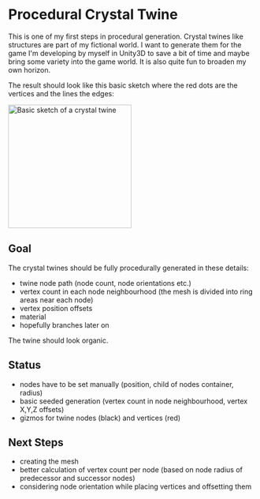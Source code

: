 # Procedural Crystal Twine

This is one of my first steps in procedural generation. Crystal twines like structures are part of my fictional world. I want to generate them for the game I'm developing by myself in Unity3D to save a bit of time and maybe bring some variety into the game world. It is also quite fun to broaden my own horizon.

The result should look like this basic sketch where the red dots are the vertices and the lines the edges:

<img src="https://github.com/cfloeth/ProceduralCrystalTwine/blob/main/Readme%20Images/CrystalTwine.png" alt="Basic sketch of a crystal twine" width="250"/>

## Goal ##
The crystal twines should be fully procedurally generated in these details:

- twine node path (node count, node orientations etc.)
- vertex count in each node neighbourhood (the mesh is divided into ring areas near each node)
- vertex position offsets
- material
- hopefully branches later on

The twine should look organic.

## Status ##
- nodes have to be set manually (position, child of nodes container, radius)
- basic seeded generation (vertex count in node neighbourhood, vertex X,Y,Z offsets)
- gizmos for twine nodes (black) and vertices (red)

## Next Steps ##
- creating the mesh
- better calculation of vertex count per node (based on node radius of predecessor and successor nodes)
- considering node orientation while placing vertices and offsetting them
